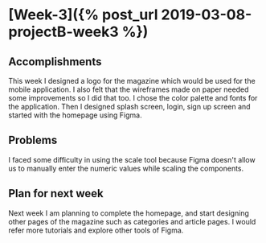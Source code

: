 # [Week-3]({% post_url 2019-03-08-projectB-week3 %})

## Accomplishments
This week I designed a logo for the magazine which would be used for the mobile application. I also felt that the wireframes  made on paper needed some improvements so I did that too. I chose the color palette and fonts for the application. Then I designed splash screen, login, sign up screen and started with the homepage using Figma.  

## Problems
I faced some difficulty in using the scale tool because Figma doesn't allow us to manually enter the numeric values while scaling the components.

## Plan for next week
Next week I am planning to complete the homepage, and start designing other pages of the magazine such as categories and article pages. I would refer more tutorials and explore other tools of Figma.
